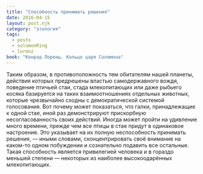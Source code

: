 ```yaml
---
title: "Способность принимать решения"
date: 2016-04-15
layout: post.njk
category: "этология"
tags:
  - posts
  - solomonRing
  - lorenz
book: "Конрад Лоренц. Кольцо царя Соломона"
---
```


Таким образом, в противоположность тем обитателям нашей планеты, действия которых предрешены властью самодержавного вождя, поведение птичьей стаи, стада млекопитающих или даже рыбьего косяка базируется на таких взаимоотношениях отдельных животных, которые чрезвычайно сходны с демократической системой голосования. Вот почему может показаться, что галки, принадлежащие к одной стае, иной раз демонстрируют прискорбную несогласованность своих действий. Иногда может пройти на удивление много времени, прежде чем все птицы в стае придут в одинаковое настроение. Это указывает на их полную неспособность принимать решения, — иными словами, сконцентрировать своё внимание на каком-то одном побуждении и сознательно подавить все остальные. Такая способность является привилегией человека и в гораздо меньшей степени — некоторых из наиболее высокоодарённых млекопитающих.
